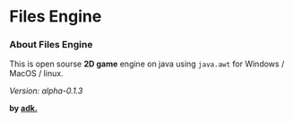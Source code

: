 # Files Engine
### About Files Engine
This is open sourse **2D game** engine on java using `java.awt` for Windows / MacOS / linux.

*Version: alpha-0.1.3*

**by [adk.](https://github.com/adisteyf)**
